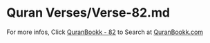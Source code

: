 # Quran Verses/Verse-82.md 

For more infos, Click [QuranBookk - 82](https://www.quranbookk.com/quran/search?q=82) to Search at [QuranBookk.com](http://quranbookk.com/)